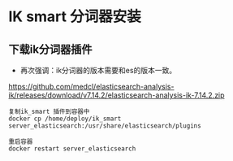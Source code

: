 # IK smart 分词器安装

## 下载ik分词器插件

- 再次强调：ik分词器的版本需要和es的版本一致。

https://github.com/medcl/elasticsearch-analysis-ik/releases/download/v7.14.2/elasticsearch-analysis-ik-7.14.2.zip

```
复制ik_smart 插件到容器中
docker cp /home/deploy/ik_smart server_elasticsearch:/usr/share/elasticsearch/plugins

重启容器
docker restart server_elasticsearch
```

